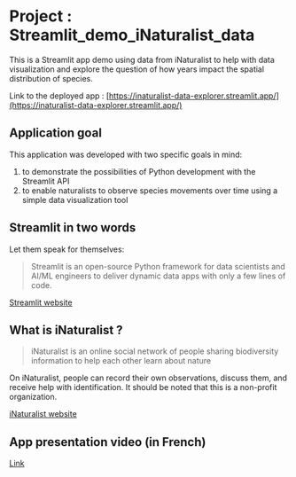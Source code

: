 # Project : Streamlit_demo_iNaturalist_data
This is a Streamlit app demo using data from iNaturalist to help with data visualization and explore the question of how years impact the spatial distribution of species.

Link to the deployed app :
[https://inaturalist-data-explorer.streamlit.app/](https://inaturalist-data-explorer.streamlit.app/)

## Application goal
This application was developed with two specific goals in mind:
1. to demonstrate the possibilities of Python development with the Streamlit API
2. to enable naturalists to observe species movements over time using a simple data visualization tool 

## Streamlit in two words
Let them speak for themselves:
> Streamlit is an open-source Python framework for data scientists and AI/ML engineers to deliver dynamic data apps with only a few lines of code.

[Streamlit website](https://docs.streamlit.io/)


## What is iNaturalist ?
> iNaturalist is an online social network of people sharing biodiversity information to help each other learn about nature

On iNaturalist, people can record their own observations, discuss them, and receive help with identification.
It should be noted that this is a non-profit organization.

[iNaturalist website](https://www.inaturalist.org/)


## App presentation video (in French)
[Link](https://drive.google.com/file/d/1SVrkAIEj-IGNwkQq2zgRfSlTouHE41pG/view?usp=drive_link)
